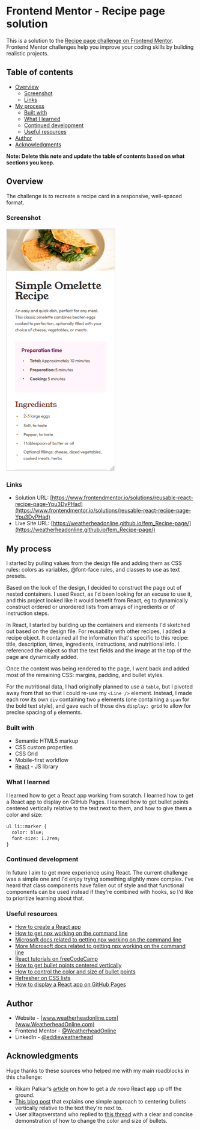 # Frontend Mentor - Recipe page solution

This is a solution to the [Recipe page challenge on Frontend Mentor](https://www.frontendmentor.io/challenges/recipe-page-KiTsR8QQKm). Frontend Mentor challenges help you improve your coding skills by building realistic projects. 

## Table of contents

- [Overview](#overview)
  - [Screenshot](#screenshot)
  - [Links](#links)
- [My process](#my-process)
  - [Built with](#built-with)
  - [What I learned](#what-i-learned)
  - [Continued development](#continued-development)
  - [Useful resources](#useful-resources)
- [Author](#author)
- [Acknowledgments](#acknowledgments)

**Note: Delete this note and update the table of contents based on what sections you keep.**

## Overview

The challenge is to recreate a recipe card in a responsive, well-spaced format.

### Screenshot

![Here's a screenshot of a mobile view of this solution.](https://github.com/WeatherheadOnline/fem_Recipe-page/blob/main/project_screenshot.png)

### Links

- Solution URL: [https://www.frontendmentor.io/solutions/reusable-react-recipe-page-Ypu3DyPHad](https://www.frontendmentor.io/solutions/reusable-react-recipe-page-Ypu3DyPHad)
- Live Site URL: [https://weatherheadonline.github.io/fem_Recipe-page/](https://weatherheadonline.github.io/fem_Recipe-page/)

## My process

I started by pulling values from the design file and adding them as CSS rules: colors as variables, @font-face rules, and classes to use as text presets.

Based on the look of the design, I decided to construct the page out of nested containers. I used React, as I'd been looking for an excuse to use it, and this project looked like it would benefit from React, eg to dynamically construct ordered or unordered lists from arrays of ingredients or of instruction steps.

In React, I started by building up the containers and elements I'd sketched out based on the design file. For reusability with other recipes, I added a recipe object. It contained all the information that's specific to this recipe: title, description, times, ingredients, instructions, and nutritional info. I referenced the object so that the text fields and the image at the top of the page are dynamically added.

Once the content was being rendered to the page, I went back and added most of the remaining CSS: margins, padding, and bullet styles. 

For the nutritional data, I had originally planned to use a `table`, but I pivoted away from that so that I could re-use my `<Line />` element. Instead, I made each row its own `div` containing two `p` elements (one containing a `span` for the bold text style), and gave each of those divs `display: grid` to allow for precise spacing of `p` elements.

### Built with

- Semantic HTML5 markup
- CSS custom properties
- CSS Grid
- Mobile-first workflow
- [React](https://reactjs.org/) - JS library

### What I learned

I learned how to get a React app working from scratch. I learned how to get a React app to display on GitHub Pages. I learned how to get bullet points centered vertically relative to the text next to them, and how to give them a color and size:
```
ul li::marker {
  color: blue;
  font-size: 1.2rem;
}
```

### Continued development

In future I aim to get more experience using React. The current challenge was a simple one and I'd enjoy trying something slightly more complex. I've heard that class components have fallen out of style and that functional components can be used instead if they're combined with hooks, so I'd like to prioritize learning about that.

### Useful resources

- [How to create a React app](https://www.c-sharpcorner.com/article/create-your-first-react-app-in-vs-code/)
- [How to get npx working on the command line](https://dev.to/jackfd120/resolving-npm-execution-policy-error-in-powershell-a-step-by-step-guide-for-developers-32ip)
- [Microsoft docs related to getting npx working on the command line](https://learn.microsoft.com/en-us/powershell/module/microsoft.powershell.core/about/about_execution_policies?view=powershell-7.5) 
- [More Microsoft docs related to getting npx working on the command line](https://learn.microsoft.com/en-us/powershell/module/microsoft.powershell.security/set-executionpolicy?view=powershell-7.5)
- [React tutorials on freeCodeCamp](https://www.freecodecamp.org/learn/front-end-development-libraries/#react)
- [How to get bullet points centered vertically](https://idkshite.com/posts/vertical-center-bullet)
- [How to control the color and size of bullet points](https://forum.obsidian.md/t/css-code-to-change-color-and-size-of-bullet-points/15230/3)
- [Refresher on CSS lists](https://www.w3schools.com/css/css_list.asp)
- [How to display a React app on GitHub Pages](https://github.com/gitname/react-gh-pages)

## Author

- Website - [www.weatherheadonline.com](www.WeatherheadOnline.com)
- Frontend Mentor - [@WeatherheadOnline](https://www.frontendmentor.io/profile/WeatherheadOnline)
- LinkedIn - [@eddieweatherhead](https://www.linkedin.com/in/eddieweatherhead/)

## Acknowledgments

Huge thanks to these sources who helped me with my main roadblocks in this challenge:

- Rikam Palkar's [article](https://www.c-sharpcorner.com/article/create-your-first-react-app-in-vs-code/) on how to get a *de novo* React app up off the ground.
- [This blog post](https://idkshite.com/posts/vertical-center-bullet) that explains one simple approach to centering bullets vertically relative to the text they're next to.
- User alltagsverstand who replied to [this thread](https://forum.obsidian.md/t/css-code-to-change-color-and-size-of-bullet-points/15230/3) with a clear and concise demonstration of how to change the color and size of bullets.
